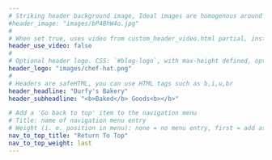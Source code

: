 ```yaml
---
# Striking header background image, Ideal images are homogenous around the centre and contrasting to the text. Non-ideal images can use `title_guard`
#header_image: "images/bP4BhW4o.jpg"
#
# When set true, uses video from custom_header_video.html partial, instead of header_image
header_use_video: false
#
# Optional header logo. CSS: `#blog-logo`, with max-height defined, optimize to prevent scaling
header_logo: "images/chef-hat.png"
#
# Headers are safeHTML, you can use HTML tags such as b,i,u,br
header_headline: "Durfy's Bakery"
header_subheadline: "<b>Baked</b> Goods<b></b>"

# Add a 'Go back to top' item to the navigation menu
# Title: name of navigation menu entry
# Weight (i. e. position in menu): none = no menu entry, first = add as first entry, last = ad as last entry
nav_to_top_title: "Return To Top"
nav_to_top_weight: last
---
```

